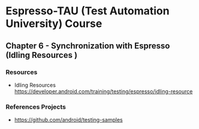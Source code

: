 # Espresso-TAU (Test Automation University) Course 

## Chapter 6 - Synchronization with Espresso (Idling Resources )


### Resources
- Idling Resources
https://developer.android.com/training/testing/espresso/idling-resource



### References Projects
- https://github.com/android/testing-samples


